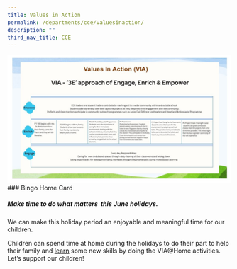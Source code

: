 ```yaml
---
title: Values in Action
permalink: /departments/cce/valuesinaction/
description: ""
third_nav_title: CCE
---
```

![](/images/cce2023slide5.JPG)### Bingo Home Card

##### Make time to do what matters  this June holidays.
       
We can make this holiday period an enjoyable and meaningful time for our children.

Children can spend time at home during the holidays to do their part to help their family and [learn](https://go.gov.sg/8z1ny3) some new skills by doing the VIA@Home activities. Let’s support our children!